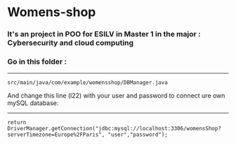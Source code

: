 # Womens-shop
### It's an project in POO for ESILV in Master 1 in the major : Cybersecurity and cloud computing

### Go in this folder :

---
    src/main/java/com/example/womensshop/DBManager.java

And change this line (l22) with your user and password to connect ure own mySQL database:

---
    return DriverManager.getConnection("jdbc:mysql://localhost:3306/womensShop?serverTimezone=Europe%2FParis", "user","password");